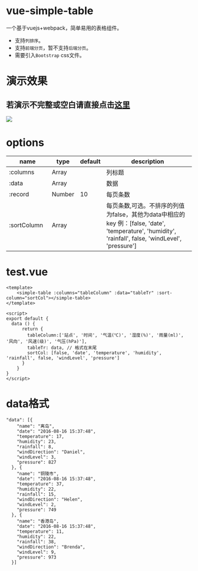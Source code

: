# vue-simple-table

一个基于vuejs+webpack，简单易用的表格组件。

* 支持`列排序`。
* 支持`前端分页`，暂不支持`后端分页`。
* 需要引入`Bootstrap` css文件。

# 演示效果
## 若演示不完整或空白请直接点击[这里](http://7xswnj.com1.z0.glb.clouddn.com/simple-table.gif)

![](http://7xswnj.com1.z0.glb.clouddn.com/simple-table.gif)


# options


<table class="table table-bordered table-striped">
    <thead>
        <tr>
            <th style="width: 100px;">name</th>
            <th style="width: 50px;">type</th>
            <th style="width: 50px;">default</th>
            <th>description</th>
        </tr>
    </thead>
    <tbody>
        <tr>
            <td>:columns</td>
            <td>Array</td>
            <td></td>
            <td>列标题</td>
        </tr>
        <tr>
            <td>:data</td>
            <td>Array</td>
            <td></td>
            <td>数据</td>
        </tr>
        <tr>
            <td>:record</td>
            <td>Number</td>
            <td>10</td>
            <td>每页条数</td>
        </tr>
        <tr>
            <td>:sortColumn</td>
            <td>Array</td>
            <td></td>
            <td>每页条数,可选。不排序的列值为false，其他为data中相应的key 例：[false, 'date', 'temperature', 'humidity', 'rainfall', false, 'windLevel', 'pressure']</td>
        </tr>
    </tbody>
</table>

# test.vue

```
<template>
    <simple-table :columns="tableColumn" :data="tableTr" :sort-column="sortCol"></simple-table>
</template>

<script>
export default {
  data () {
      return {
        tableColumn:['站点', '时间', '气温(℃)', '湿度(%)', '雨量(ml)', '风向', '风速(级)', '气压(hPa)'],
        tableTr: data, // 格式在末尾
        sortCol: [false, 'date', 'temperature', 'humidity', 'rainfall', false, 'windLevel', 'pressure']
      }
    }
}
</script>
```

# data格式

```
"data": [{
    "name": "离岛",
    "date": "2016-08-16 15:37:48",
    "temperature": 17,
    "humidity": 23,
    "rainfall": 8,
    "windDirection": "Daniel",
    "windLevel": 3,
    "pressure": 827
  }, {
    "name": "铜陵市",
    "date": "2016-08-16 15:37:48",
    "temperature": 37,
    "humidity": 22,
    "rainfall": 15,
    "windDirection": "Helen",
    "windLevel": 2,
    "pressure": 749
  }, {
    "name": "香港岛",
    "date": "2016-08-16 15:37:48",
    "temperature": 11,
    "humidity": 22,
    "rainfall": 38,
    "windDirection": "Brenda",
    "windLevel": 9,
    "pressure": 973
  }]
```